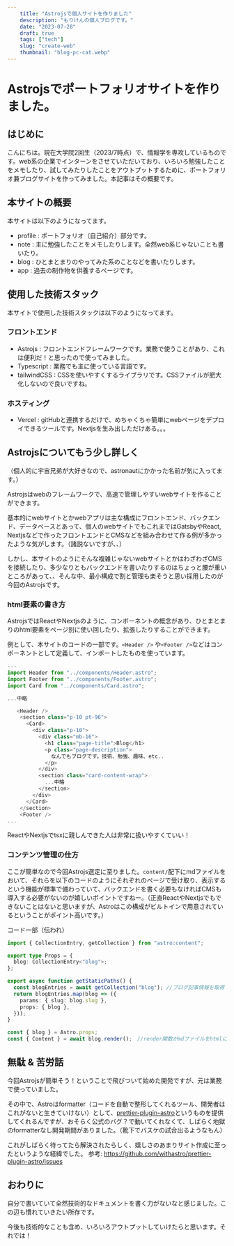 ```yaml
---
    title: "Astrojsで個人サイトを作りました"
    description: "もりけんの個人ブログです。"
    date: "2023-07-28"
    draft: true
    tags: ["tech"]
    slug: "create-web"
    thumbnail: "blog-pc-cat.webp"
---
```


# Astrojsでポートフォリオサイトを作りました。

## はじめに

こんにちは。現在大学院2回生（2023/7時点）で、情報学を専攻しているものです。web系の企業でインターンをさせていただいており、いろいろ勉強したことをメモしたり、試してみたりしたことをアウトプットするために、ポートフォリオ兼ブログサイトを作ってみました。本記事はその概要です。

## 本サイトの概要

本サイトは以下のようになってます。

- profile : ポートフォリオ（自己紹介）部分です。
- note : 主に勉強したことをメモしたりします。全然web系じゃないことも書いたり。
- blog : ひとまとまりのやってみた系のことなどを書いたりします。
- app : 過去の制作物を供養するページです。

## 使用した技術スタック

本サイトで使用した技術スタックは以下のようになってます。

### フロントエンド

- Astrojs : フロントエンドフレームワークです。業務で使うことがあり、これは便利だ！と思ったので使ってみました。
- Typescript : 業務でも主に使っている言語です。
- tailwindCSS : CSSを使いやすくするライブラリです。CSSファイルが肥大化しないので良いですね。

### ホスティング

- Vercel : gitHubと連携するだけで、めちゃくちゃ簡単にwebページをデプロイできるツールです。Nextjsを生み出しただけある。。。

## Astrojsについてもう少し詳しく

（個人的に宇宙兄弟が大好きなので、astronautにかかった名前が気に入ってます。）

Astrojsはwebのフレームワークで、高速で管理しやすいwebサイトを作ることができます。

基本的にwebサイトとかwebアプリは主な構成にフロントエンド、バックエンド、データベースとあって、個人のwebサイトでもこれまではGatsbyやReact, Nextjsなどで作ったフロントエンドとCMSなどを組み合わせて作る例が多かったような気がします。（諸説ないですが、、）

しかし、本サイトのようにそんな複雑じゃないwebサイトとかはわざわざCMSを接続したり、多少なりともバックエンドを書いたりするのはちょっと腰が重いところがあって、、そんな中、最小構成で割と管理も楽そうと思い採用したのが今回のAstrojsです。

### html要素の書き方

AstrojsではReactやNextjsのように、コンポーネントの概念があり、ひとまとまりのhtml要素をページ別に使い回したり、拡張したりすることができます。

例として、本サイトのコードの一部です。`<Header />` や`<Footer />`などはコンポーネントとして定義して、インポートしたものを使っています。

```typescript
---
import Header from "../components/Header.astro";
import Footer from "../components/Footer.astro";
import Card from "../components/Card.astro";

...中略

   <Header />
    <section class="p-10 pt-96">
      <Card>
        <div class="p-10">
          <div class="mb-16">
            <h1 class="page-title">Blog</h1>
            <p class="page-description">
              なんでもブログです。技術、勉強、趣味、etc..
            </p>
          </div>
          <section class="card-content-wrap">
            ...中略
          </section>
        </div>
      </Card>
    </section>
    <Footer />
...
```

ReactやNextjsでtsxに親しんできた人は非常に扱いやすくていい！

### コンテンツ管理の仕方

ここが簡単なので今回Astrojs選定に至りました。`content/`配下にmdファイルをおいて、それらを以下のコードのようにそれぞれのページで受け取り、表示するという機能が標準で備わっていて、バックエンドを書く必要もなければCMSも導入する必要がないのが嬉しいポイントですねー。（正直ReactやNextjsでもできないことはないと思いますが、Astroはこの構成がビルトインで用意されているということがポイント高いです。）

コード一部（伝われ）
```typescript
import { CollectionEntry, getCollection } from "astro:content";

export type Props = {
  blog: CollectionEntry<"blog">;
};

export async function getStaticPaths() {
  const blogEntries = await getCollection("blog"); //ブログ記事情報を取得
  return blogEntries.map(blog => ({
    params: { slug: blog.slug },
    props: { blog },
  }));
}

const { blog } = Astro.props;
const { Content } = await blog.render();　//render関数がmdファイルをhtmlに変換してくれる！
```

<!-- コンテンツ管理部分のイメージです。レイアウトを作成した後は、ここにmdで記事を追加していくだけでコンテンツ管理ができます。

![img](/public/img/blog-0729-1.webp) -->

## 無駄 & 苦労話

今回Astrojsが簡単そう！ということで飛びついて始めた開発ですが、元は業務で使っていました。

その中で、Astroはformatter（コードを自動で整形してくれるツール、開発者はこれがないと生きていけない）として、[prettier-plugin-astro](https://github.com/withastro/prettier-plugin-astro)というものを提供してくれるんですが、おそらく公式のバグ？で動いてくれなくて、しばらく地獄のformatterなし開発期間がありました。（靴下でバスケの試合出るようなもん）

これがしばらく待ってたら解決されたらしく、嬉しさのあまりサイト作成に至ったというような経緯でした。
参考: <https://github.com/withastro/prettier-plugin-astro/issues>

## おわりに

自分で書いていて全然技術的なドキュメントを書く力がないなと感じました。この辺も慣れていきたい所存です。

今後も技術的なことも含め、いろいろアウトプットしていけたらと思います。それでは！
